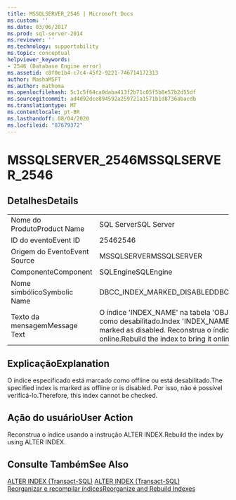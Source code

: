```yaml
---
title: MSSQLSERVER_2546 | Microsoft Docs
ms.custom: ''
ms.date: 03/06/2017
ms.prod: sql-server-2014
ms.reviewer: ''
ms.technology: supportability
ms.topic: conceptual
helpviewer_keywords:
- 2546 (Database Engine error)
ms.assetid: c8f0e1b4-c7c4-45f2-9221-746714172313
author: MashaMSFT
ms.author: mathoma
ms.openlocfilehash: 5c1c5f64ca0daba413f2b71c05f5b8e57b2d55df
ms.sourcegitcommit: ad4d92dce894592a259721a1571b1d8736abacdb
ms.translationtype: MT
ms.contentlocale: pt-BR
ms.lasthandoff: 08/04/2020
ms.locfileid: "87679372"
---
```

# <a name="mssqlserver_2546"></a><span data-ttu-id="2bc21-102">MSSQLSERVER_2546</span><span class="sxs-lookup"><span data-stu-id="2bc21-102">MSSQLSERVER_2546</span></span>
    
## <a name="details"></a><span data-ttu-id="2bc21-103">Detalhes</span><span class="sxs-lookup"><span data-stu-id="2bc21-103">Details</span></span>  
  
|||  
|-|-|  
|<span data-ttu-id="2bc21-104">Nome do Produto</span><span class="sxs-lookup"><span data-stu-id="2bc21-104">Product Name</span></span>|<span data-ttu-id="2bc21-105">SQL Server</span><span class="sxs-lookup"><span data-stu-id="2bc21-105">SQL Server</span></span>|  
|<span data-ttu-id="2bc21-106">ID do evento</span><span class="sxs-lookup"><span data-stu-id="2bc21-106">Event ID</span></span>|<span data-ttu-id="2bc21-107">2546</span><span class="sxs-lookup"><span data-stu-id="2bc21-107">2546</span></span>|  
|<span data-ttu-id="2bc21-108">Origem do Evento</span><span class="sxs-lookup"><span data-stu-id="2bc21-108">Event Source</span></span>|<span data-ttu-id="2bc21-109">MSSQLSERVER</span><span class="sxs-lookup"><span data-stu-id="2bc21-109">MSSQLSERVER</span></span>|  
|<span data-ttu-id="2bc21-110">Componente</span><span class="sxs-lookup"><span data-stu-id="2bc21-110">Component</span></span>|<span data-ttu-id="2bc21-111">SQLEngine</span><span class="sxs-lookup"><span data-stu-id="2bc21-111">SQLEngine</span></span>|  
|<span data-ttu-id="2bc21-112">Nome simbólico</span><span class="sxs-lookup"><span data-stu-id="2bc21-112">Symbolic Name</span></span>|<span data-ttu-id="2bc21-113">DBCC_INDEX_MARKED_DISABLED</span><span class="sxs-lookup"><span data-stu-id="2bc21-113">DBCC_INDEX_MARKED_DISABLED</span></span>|  
|<span data-ttu-id="2bc21-114">Texto da mensagem</span><span class="sxs-lookup"><span data-stu-id="2bc21-114">Message Text</span></span>|<span data-ttu-id="2bc21-115">O índice 'INDEX_NAME' na tabela 'OBJECT_NAME' está marcado como desabilitado.</span><span class="sxs-lookup"><span data-stu-id="2bc21-115">Index 'INDEX_NAME' on table 'OBJECT_NAME' is marked as disabled.</span></span> <span data-ttu-id="2bc21-116">Reconstrua o índice para colocá-lo online.</span><span class="sxs-lookup"><span data-stu-id="2bc21-116">Rebuild the index to bring it online.</span></span>|  
  
## <a name="explanation"></a><span data-ttu-id="2bc21-117">Explicação</span><span class="sxs-lookup"><span data-stu-id="2bc21-117">Explanation</span></span>  
 <span data-ttu-id="2bc21-118">O índice especificado está marcado como offline ou está desabilitado.</span><span class="sxs-lookup"><span data-stu-id="2bc21-118">The specified index is marked as offline or is disabled.</span></span> <span data-ttu-id="2bc21-119">Por isso, não é possível verificá-lo.</span><span class="sxs-lookup"><span data-stu-id="2bc21-119">Therefore, this index cannot be checked.</span></span>  
  
## <a name="user-action"></a><span data-ttu-id="2bc21-120">Ação do usuário</span><span class="sxs-lookup"><span data-stu-id="2bc21-120">User Action</span></span>  
 <span data-ttu-id="2bc21-121">Reconstrua o índice usando a instrução ALTER INDEX.</span><span class="sxs-lookup"><span data-stu-id="2bc21-121">Rebuild the index by using ALTER INDEX.</span></span>  
  
## <a name="see-also"></a><span data-ttu-id="2bc21-122">Consulte Também</span><span class="sxs-lookup"><span data-stu-id="2bc21-122">See Also</span></span>  
 <span data-ttu-id="2bc21-123">[ALTER INDEX &#40;Transact-SQL&#41;](/sql/t-sql/statements/alter-index-transact-sql) </span><span class="sxs-lookup"><span data-stu-id="2bc21-123">[ALTER INDEX &#40;Transact-SQL&#41;](/sql/t-sql/statements/alter-index-transact-sql) </span></span>  
 [<span data-ttu-id="2bc21-124">Reorganizar e recompilar índices</span><span class="sxs-lookup"><span data-stu-id="2bc21-124">Reorganize and Rebuild Indexes</span></span>](../indexes/indexes.md)  
  
  
